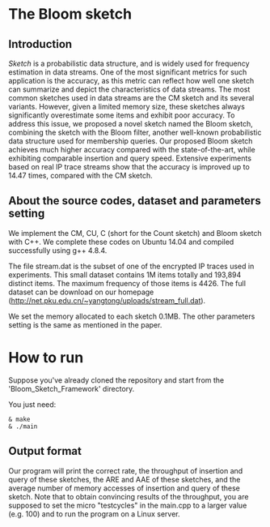 # The Bloom sketch


## Introduction

*Sketch* is a probabilistic data structure, and is widely used for frequency estimation in data streams. One of the most significant metrics for such application is the accuracy, as this metric can reflect how well one sketch can summarize and depict the characteristics of data streams. The most common sketches used in data streams are the CM sketch and its several variants. However, given a limited memory size, these sketches always significantly overestimate some items and exhibit poor accuracy. To address this issue, we proposed a novel sketch named the Bloom sketch, combining the sketch with the Bloom filter, another well-known probabilistic data structure used for membership queries. Our proposed Bloom sketch achieves much higher accuracy compared with the state-of-the-art, while exhibiting comparable insertion and query speed. Extensive experiments based on real IP trace streams show that the accuracy is improved up to 14.47 times, compared with the CM sketch.

## About the source codes, dataset and parameters setting

We implement the CM, CU, C (short for the Count sketch) and Bloom sketch with C++. We complete these codes on Ubuntu 14.04 and compiled successfully using g++ 4.8.4.

The file stream.dat is the subset of one of the encrypted IP traces used in experiments. This small dataset contains 1M items totally and 193,894 distinct items. The maximum frequency of those items is 4426. The full dataset can be download on our homepage (http://net.pku.edu.cn/~yangtong/uploads/stream_full.dat).

We set the memory allocated to each sketch 0.1MB. The other parameters setting is the same as mentioned in the paper.


# How to run

Suppose you've already cloned the repository and start from the 'Bloom_Sketch_Framework' directory.

You just need:

	& make
	& ./main


## Output format

Our program will print the correct rate, the throughput of insertion and query of these sketches, the ARE and AAE of these sketches, and the average number of memory accesses of insertion and query of these sketch. Note that to obtain convincing results of the throughput, you are supposed to set the micro "testcycles" in the main.cpp to a larger value (e.g. 100) and to run the program on a Linux server.